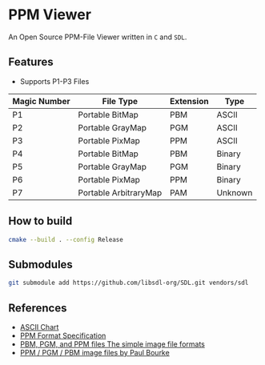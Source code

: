 # PPM Viewer

An Open Source PPM-File Viewer written in `C` and `SDL`.

## Features

- Supports P1-P3 Files

| Magic Number | File Type             | Extension | Type    |
| ------------ | --------------------- | --------- | ------- |
| P1           | Portable BitMap       | PBM       | ASCII   |
| P2           | Portable GrayMap      | PGM       | ASCII   |
| P3           | Portable PixMap       | PPM       | ASCII   |
| P4           | Portable BitMap       | PBM       | Binary  |
| P5           | Portable GrayMap      | PGM       | Binary  |
| P6           | Portable PixMap       | PPM       | Binary  |
| P7           | Portable ArbitraryMap | PAM       | Unknown |

## How to build

```bash
cmake --build . --config Release
```

## Submodules

```bash
git submodule add https://github.com/libsdl-org/SDL.git vendors/sdl
```

## References

- [ASCII Chart](https://en.cppreference.com/w/cpp/language/ascii)
- [PPM Format Specification](https://netpbm.sourceforge.net/doc/ppm.html)
- [PBM, PGM, and PPM files The simple image file formats](http://utk.claranguyen.me/guide.php?id=ppm)
- [PPM / PGM / PBM image files by Paul Bourke](https://paulbourke.net/dataformats/ppm)
